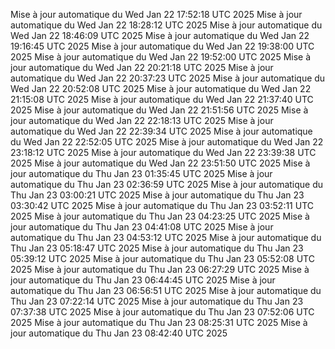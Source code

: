 Mise à jour automatique du Wed Jan 22 17:52:18 UTC 2025
Mise à jour automatique du Wed Jan 22 18:28:12 UTC 2025
Mise à jour automatique du Wed Jan 22 18:46:09 UTC 2025
Mise à jour automatique du Wed Jan 22 19:16:45 UTC 2025
Mise à jour automatique du Wed Jan 22 19:38:00 UTC 2025
Mise à jour automatique du Wed Jan 22 19:52:00 UTC 2025
Mise à jour automatique du Wed Jan 22 20:21:18 UTC 2025
Mise à jour automatique du Wed Jan 22 20:37:23 UTC 2025
Mise à jour automatique du Wed Jan 22 20:52:08 UTC 2025
Mise à jour automatique du Wed Jan 22 21:15:08 UTC 2025
Mise à jour automatique du Wed Jan 22 21:37:40 UTC 2025
Mise à jour automatique du Wed Jan 22 21:51:56 UTC 2025
Mise à jour automatique du Wed Jan 22 22:18:13 UTC 2025
Mise à jour automatique du Wed Jan 22 22:39:34 UTC 2025
Mise à jour automatique du Wed Jan 22 22:52:05 UTC 2025
Mise à jour automatique du Wed Jan 22 23:18:12 UTC 2025
Mise à jour automatique du Wed Jan 22 23:39:38 UTC 2025
Mise à jour automatique du Wed Jan 22 23:51:50 UTC 2025
Mise à jour automatique du Thu Jan 23 01:35:45 UTC 2025
Mise à jour automatique du Thu Jan 23 02:36:59 UTC 2025
Mise à jour automatique du Thu Jan 23 03:00:21 UTC 2025
Mise à jour automatique du Thu Jan 23 03:30:42 UTC 2025
Mise à jour automatique du Thu Jan 23 03:52:11 UTC 2025
Mise à jour automatique du Thu Jan 23 04:23:25 UTC 2025
Mise à jour automatique du Thu Jan 23 04:41:08 UTC 2025
Mise à jour automatique du Thu Jan 23 04:53:12 UTC 2025
Mise à jour automatique du Thu Jan 23 05:18:47 UTC 2025
Mise à jour automatique du Thu Jan 23 05:39:12 UTC 2025
Mise à jour automatique du Thu Jan 23 05:52:08 UTC 2025
Mise à jour automatique du Thu Jan 23 06:27:29 UTC 2025
Mise à jour automatique du Thu Jan 23 06:44:45 UTC 2025
Mise à jour automatique du Thu Jan 23 06:56:51 UTC 2025
Mise à jour automatique du Thu Jan 23 07:22:14 UTC 2025
Mise à jour automatique du Thu Jan 23 07:37:38 UTC 2025
Mise à jour automatique du Thu Jan 23 07:52:06 UTC 2025
Mise à jour automatique du Thu Jan 23 08:25:31 UTC 2025
Mise à jour automatique du Thu Jan 23 08:42:40 UTC 2025
